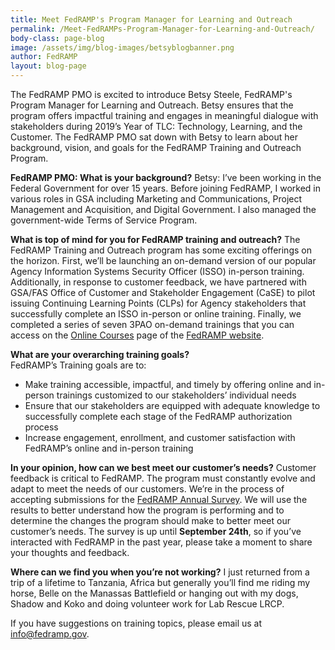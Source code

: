 ```yaml
---
title: Meet FedRAMP's Program Manager for Learning and Outreach
permalink: /Meet-FedRAMPs-Program-Manager-for-Learning-and-Outreach/
body-class: page-blog
image: /assets/img/blog-images/betsyblogbanner.png
author: FedRAMP
layout: blog-page
---
```

The FedRAMP PMO is excited to introduce Betsy Steele, FedRAMP's Program Manager for Learning and Outreach. Betsy ensures that the program offers impactful training and engages in meaningful dialogue with stakeholders during 2019’s Year of TLC: Technology, Learning, and the Customer. The FedRAMP PMO sat down with Betsy to learn about her background, vision, and goals for the FedRAMP Training and Outreach Program.

**FedRAMP PMO: What is your background?**
Betsy: I’ve been working in the Federal Government for over 15 years. Before joining FedRAMP, I worked in various roles in GSA including Marketing and Communications, Project Management and Acquisition, and Digital Government. I also managed the government-wide Terms of Service Program.

**What is top of mind for you for FedRAMP training and outreach?**
The FedRAMP Training and Outreach program has some exciting offerings on the horizon. First, we’ll be launching an on-demand version of our popular Agency Information Systems Security Officer (ISSO) in-person training. Additionally, in response to customer feedback, we have partnered with GSA/FAS Office of Customer and Stakeholder Engagement (CaSE) to pilot issuing Continuing Learning Points (CLPs) for Agency stakeholders that successfully complete an ISSO in-person or online training. Finally, we completed a series of seven 3PAO on-demand trainings that you can access on the <a href="https://www.fedramp.gov/learning/online-courses/">Online Courses</a> page of the <a href="https://www.fedramp.gov/">FedRAMP website</a>. 

**What are your overarching training goals?**  
FedRAMP’s Training goals are to: 
* Make training accessible, impactful, and timely by offering online and in-person trainings customized to our stakeholders’ individual needs
* Ensure that our stakeholders are equipped with adequate knowledge  to successfully complete each stage of the FedRAMP authorization process 
* Increase engagement, enrollment, and customer satisfaction with FedRAMP’s online and in-person training 

**In your opinion, how can we best meet our customer’s needs?**
Customer feedback is critical to FedRAMP. The program must constantly evolve and adapt to meet the needs of our customers. We’re in the process of accepting submissions for the 
<a href="https://feedback.gsa.gov/jfe/form/SV_a909oTEezNr3zFj">FedRAMP Annual Survey</a>. We will use the results to better understand how the program is performing and to determine the changes the program should make to better meet our customer’s needs. The survey is up until **September 24th**, so if you’ve interacted with FedRAMP in the past year, please take a moment to share your thoughts and feedback. 

**Where can we find you when you’re not working?**
I just returned from a trip of a lifetime to Tanzania, Africa but generally you’ll find me riding my horse, Belle on the Manassas Battlefield or hanging out with my dogs, Shadow and Koko and doing volunteer work for Lab Rescue LRCP. 

If you have suggestions on training topics, please email us at <a href="mailto:info@fedramp.gov">info@fedramp.gov</a>. 
